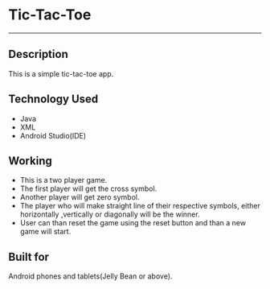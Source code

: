 # Tic-Tac-Toe
---
## Description
This is a simple tic-tac-toe app.

## Technology Used
* Java
* XML
* Android Studio(IDE)

## Working
* This is a two player game.
* The first player will get the cross symbol.
* Another player will get zero symbol.
* The player who will make straight line of their respective symbols, either horizontally ,vertically or diagonally will be the winner.
* User can than reset the game using the reset button and than a new game will start.

## Built for

Android phones and tablets(Jelly Bean or above).
